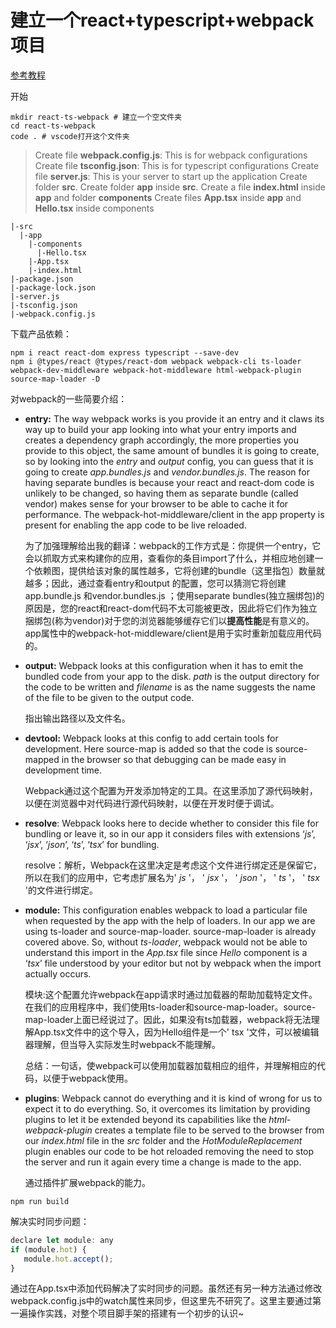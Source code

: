# 建立一个react+typescript+webpack项目

<a href="https://hackernoon.com/react-with-typescript-and-webpack-654f93f34db6">参考教程</a>

开始

```shell
mkdir react-ts-webpack # 建立一个空文件夹
cd react-ts-webpack
code . # vscode打开这个文件夹
```

> Create file **webpack.config.js**: This is for webpack configurations
> Create file **tsconfig.json**: This is for typescript configurations
> Create file **server.js**: This is your server to start up the application
> Create folder **src**.
> Create folder **app** inside **src**.
> Create a file **index.html** inside **app** and folder **components**
> Create files **App.tsx** inside **app** and **Hello.tsx** inside components

```shell
|-src
  |-app
    |-components
      |-Hello.tsx
    |-App.tsx
    |-index.html
|-package.json
|-package-lock.json
|-server.js
|-tsconfig.json
|-webpack.config.js
```

下载产品依赖：
```shell
npm i react react-dom express typescript --save-dev
npm i @types/react @types/react-dom webpack webpack-cli ts-loader webpack-dev-middleware webpack-hot-middleware html-webpack-plugin source-map-loader -D
```

对webpack的一些简要介绍：

- **entry:** The way webpack works is you provide it an entry and it claws its way up to build your app looking into what your entry imports and creates a dependency graph accordingly, the more properties you provide to this object, the same amount of bundles it is going to create, so by looking into the *entry* and *output* config, you can guess that it is going to create *app.bundles.js* and *vendor.bundles.js*. The reason for having separate bundles is because your react and react-dom code is unlikely to be changed, so having them as separate bundle (called vendor) makes sense for your browser to be able to cache it for performance. The webpack-hot-middleware/client in the app property is present for enabling the app code to be live reloaded.

    为了加强理解给出我的翻译：webpack的工作方式是：你提供一个entry，它会以抓取方式来构建你的应用，查看你的条目import了什么，并相应地创建一个依赖图，提供给该对象的属性越多，它将创建的bundle（这里指包）数量就越多；因此，通过查看entry和output 的配置，您可以猜测它将创建app.bundle.js 和vendor.bundles.js ；使用separate bundles(独立捆绑包)的原因是，您的react和react-dom代码不太可能被更改，因此将它们作为独立捆绑包(称为vendor)对于您的浏览器能够缓存它们以**提高性能**是有意义的。app属性中的webpack-hot-middleware/client是用于实时重新加载应用代码的。
    
- **output:** Webpack looks at this configuration when it has to emit the bundled code from your app to the disk. *path* is the output directory for the code to be written and *filename* is as the name suggests the name of the file to be given to the output code.

    指出输出路径以及文件名。

- **devtool:** Webpack looks at this config to add certain tools for development. Here source-map is added so that the code is source-mapped in the browser so that debugging can be made easy in development time.

    Webpack通过这个配置为开发添加特定的工具。在这里添加了源代码映射，以便在浏览器中对代码进行源代码映射，以便在开发时便于调试。

- **resolve**: Webpack looks here to decide whether to consider this file for bundling or leave it, so in our app it considers files with extensions ‘*js*’, ‘*jsx*’, ‘*json*’, ‘*ts*’, ‘*tsx*’ for bundling.

    resolve：解析，Webpack在这里决定是考虑这个文件进行绑定还是保留它，所以在我们的应用中，它考虑扩展名为' *js* '， ' *jsx* '， ' *json* '， ' *ts* '， ' *tsx* '的文件进行绑定。

- **module:** This configuration enables webpack to load a particular file when requested by the app with the help of loaders. In our app we are using ts-loader and source-map-loader. source-map-loader is already covered above. So, without *ts-loader*, webpack would not be able to understand this import in the *App.tsx* file since *Hello* component is a ‘*tsx*’ file understood by your editor but not by webpack when the import actually occurs.

    模块:这个配置允许webpack在app请求时通过加载器的帮助加载特定文件。在我们的应用程序中，我们使用ts-loader和source-map-loader。source-map-loader上面已经说过了。因此，如果没有ts加载器，webpack将无法理解App.tsx文件中的这个导入，因为Hello组件是一个' tsx '文件，可以被编辑器理解，但当导入实际发生时webpack不能理解。

    总结：一句话，使webpack可以使用加载器加载相应的组件，并理解相应的代码，以便于webpack使用。

- **plugins**: Webpack cannot do everything and it is kind of wrong for us to expect it to do everything. So, it overcomes its limitation by providing plugins to let it be extended beyond its capabilities like the *html-webpack-plugin* creates a template file to be served to the browser from our *index.html* file in the *src* folder and the *HotModuleReplacement* plugin enables our code to be hot reloaded removing the need to stop the server and run it again every time a change is made to the app.

    通过插件扩展webpack的能力。

```shell
npm run build
```

解决实时同步问题：

```js
declare let module: any
if (module.hot) {
   module.hot.accept();
}
```

通过在App.tsx中添加代码解决了实时同步的问题。虽然还有另一种方法通过修改webpack.config.js中的watch属性来同步，但这里先不研究了。这里主要通过第一遍操作实践，对整个项目脚手架的搭建有一个初步的认识~